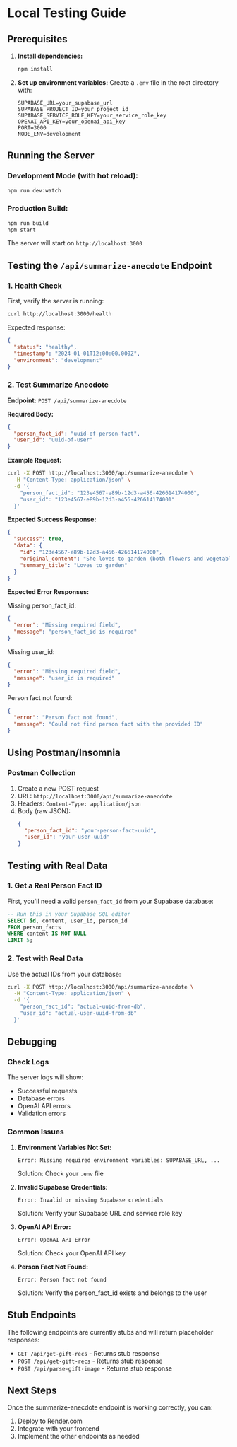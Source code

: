 # Local Testing Guide

## Prerequisites

1. **Install dependencies:**

   ```bash
   npm install
   ```

2. **Set up environment variables:**
   Create a `.env` file in the root directory with:
   ```env
   SUPABASE_URL=your_supabase_url
   SUPABASE_PROJECT_ID=your_project_id
   SUPABASE_SERVICE_ROLE_KEY=your_service_role_key
   OPENAI_API_KEY=your_openai_api_key
   PORT=3000
   NODE_ENV=development
   ```

## Running the Server

### Development Mode (with hot reload):

```bash
npm run dev:watch
```

### Production Build:

```bash
npm run build
npm start
```

The server will start on `http://localhost:3000`

## Testing the `/api/summarize-anecdote` Endpoint

### 1. Health Check

First, verify the server is running:

```bash
curl http://localhost:3000/health
```

Expected response:

```json
{
  "status": "healthy",
  "timestamp": "2024-01-01T12:00:00.000Z",
  "environment": "development"
}
```

### 2. Test Summarize Anecdote

**Endpoint:** `POST /api/summarize-anecdote`

**Required Body:**

```json
{
  "person_fact_id": "uuid-of-person-fact",
  "user_id": "uuid-of-user"
}
```

**Example Request:**

```bash
curl -X POST http://localhost:3000/api/summarize-anecdote \
  -H "Content-Type: application/json" \
  -d '{
    "person_fact_id": "123e4567-e89b-12d3-a456-426614174000",
    "user_id": "123e4567-e89b-12d3-a456-426614174001"
  }'
```

**Expected Success Response:**

```json
{
  "success": true,
  "data": {
    "id": "123e4567-e89b-12d3-a456-426614174000",
    "original_content": "She loves to garden (both flowers and vegetables + herbs). She has a beautiful home garden at her and my dad's house in Nashville.",
    "summary_title": "Loves to garden"
  }
}
```

**Expected Error Responses:**

Missing person_fact_id:

```json
{
  "error": "Missing required field",
  "message": "person_fact_id is required"
}
```

Missing user_id:

```json
{
  "error": "Missing required field",
  "message": "user_id is required"
}
```

Person fact not found:

```json
{
  "error": "Person fact not found",
  "message": "Could not find person fact with the provided ID"
}
```

## Using Postman/Insomnia

### Postman Collection

1. Create a new POST request
2. URL: `http://localhost:3000/api/summarize-anecdote`
3. Headers: `Content-Type: application/json`
4. Body (raw JSON):
   ```json
   {
     "person_fact_id": "your-person-fact-uuid",
     "user_id": "your-user-uuid"
   }
   ```

## Testing with Real Data

### 1. Get a Real Person Fact ID

First, you'll need a valid `person_fact_id` from your Supabase database:

```sql
-- Run this in your Supabase SQL editor
SELECT id, content, user_id, person_id
FROM person_facts
WHERE content IS NOT NULL
LIMIT 5;
```

### 2. Test with Real Data

Use the actual IDs from your database:

```bash
curl -X POST http://localhost:3000/api/summarize-anecdote \
  -H "Content-Type: application/json" \
  -d '{
    "person_fact_id": "actual-uuid-from-db",
    "user_id": "actual-user-uuid-from-db"
  }'
```

## Debugging

### Check Logs

The server logs will show:

- Successful requests
- Database errors
- OpenAI API errors
- Validation errors

### Common Issues

1. **Environment Variables Not Set:**

   ```
   Error: Missing required environment variables: SUPABASE_URL, ...
   ```

   Solution: Check your `.env` file

2. **Invalid Supabase Credentials:**

   ```
   Error: Invalid or missing Supabase credentials
   ```

   Solution: Verify your Supabase URL and service role key

3. **OpenAI API Error:**

   ```
   Error: OpenAI API Error
   ```

   Solution: Check your OpenAI API key

4. **Person Fact Not Found:**
   ```
   Error: Person fact not found
   ```
   Solution: Verify the person_fact_id exists and belongs to the user

## Stub Endpoints

The following endpoints are currently stubs and will return placeholder responses:

- `GET /api/get-gift-recs` - Returns stub response
- `POST /api/get-gift-recs` - Returns stub response
- `POST /api/parse-gift-image` - Returns stub response

## Next Steps

Once the summarize-anecdote endpoint is working correctly, you can:

1. Deploy to Render.com
2. Integrate with your frontend
3. Implement the other endpoints as needed
